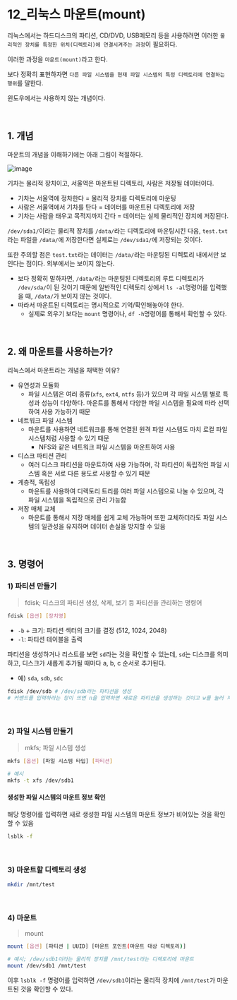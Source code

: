 # 12_리눅스 마운트(mount)

리눅스에서는 하드디스크의 파티션, CD/DVD, USB메모리 등을 사용하려면 이러한 `물리적인 장치를 특정한 위치(디렉토리)에 연결시켜주는 과정`이 필요하다.

이러한 과정을 `마운트(mount)`라고 한다.

보다 정확히 표현하자면 `다른 파일 시스템을 현재 파일 시스템의 특정 디렉토리에 연결하는 행위`를 말한다.

윈도우에서는 사용하지 않는 개념이다.

<br>

## 1. 개념

마운트의 개념을 이해하기에는 아래 그림이 적절하다.

![image](https://github.com/siwon-park/cs-study-for-interview/assets/93081720/89346dca-9bb4-46e4-b93a-97ae12cd1fa1)

기차는 물리적 장치이고, 서울역은 마운트된 디렉토리, 사람은 저장될 데이터이다.

- 기차는 서울역에 정차한다 = 물리적 장치를 디렉토리에 마운팅
- 사람은 서울역에서 기차를 탄다 = 데이터를 마운트된 디렉토리에 저장
- 기차는 사람을 태우고 목적지까지 간다 = 데이터는 실제 물리적인 장치에 저장된다.

`/dev/sda1/`이라는 물리적 장치를 `/data/`라는 디렉토리에 마운팅시킨 다음, `test.txt`라는 파일을 `/data/`에 저장한다면 실제로는 `/dev/sda1/`에 저장되는 것이다.

또한 주의할 점은 `test.txt`라는 데이터는 `/data/`라는 마운팅된 디렉토리 내에서만 보인다는 점이다. 외부에서는 보이지 않는다.

- 보다 정확히 말하자면, `/data/`라는 마운팅된 디렉토리의 루트 디렉토리가 `/dev/sda/`이 된 것이기 때문에 일반적인 디렉토리 상에서 `ls -al`명령어를 입력했을 때, `/data/`가 보이지 않는 것이다.
- 따라서 마운트된 디렉토리는 명시적으로 기억/확인해놓아야 한다.
  - 실제로 외우기 보다는 `mount` 명령어나, `df -h`명령어를 통해서 확인할 수 있다.

<br>

## 2. 왜 마운트를 사용하는가?

리눅스에서 마운트라는 개념을 채택한 이유?

- 유연성과 모듈화
  - 파일 시스템은 여러 종류(`xfs`, `ext4`, `ntfs` 등)가 있으며 각 파일 시스템 별로 특성과 성능이 다양하다. 마운트를 통해서 다양한 파일 시스템을 필요에 따라 선택하여 사용 가능하기 때문
- 네트워크 파일 시스템
  - 마운트를 사용하면 네트워크를 통해 연결된 원격 파일 시스템도 마치 로컬 파일 시스템처럼 사용할 수 있기 때문
    - NFS와 같은 네트워크 파일 시스템을 마운트하여 사용
- 디스크 파티션 관리
  - 여러 디스크 파티션을 마운트하여 사용 가능하며, 각 파티션이 독립적인 파일 시스템 혹은 서로 다른 용도로 사용할 수 있기 때문
- 계층적, 독립성
  - 마운트를 사용하여 디렉토리 트리를 여러 파일 시스템으로 나눌 수 있으며, 각 파일 시스템을 독립적으로 관리 가능함
- 저장 매체 교체
  - 마운트를 통해서 저장 매체를 쉽게 교체 가능하며 또한 교체하더라도 파일 시스템의 일관성을 유지하며 데이터 손실을 방지할 수 있음

<br>

## 3. 명령어

### 1) 파티션 만들기

> fdisk; 디스크의 파티션 생성, 삭제, 보기 등 파티션을 관리하는 명령어

```bash
fdisk [옵션] [장치명]
```

- `-b` + 크기: 파티션 섹터의 크기를 결정 (512, 1024, 2048)
- `-l`: 파티션 테이블을 출력

파티션을 생성하거나 리스트를 보면 `sd`라는 것을 확인할 수 있는데, `sd`는 디스크를 의미하고, 디스크가 새롭게 추가될 때마다 a, b, c 순서로 추가된다.

- 예) `sda`, `sdb`, `sdc`

```bash
fdisk /dev/sdb # /dev/sdb라는 파티션을 생성
# 커맨드를 입력하라는 창이 뜨면 n을 입력하면 새로운 파티션을 생성하는 것이고 w를 눌러 저장
```

<br>

### 2) 파일 시스템 만들기

> mkfs; 파일 시스템 생성

```bash
mkfs [옵션] [파일 시스템 타입] [파티션]

# 예시
mkfs -t xfs /dev/sdb1
```

#### 생성한 파일 시스템의 마운트 정보 확인

해당 명령어를 입력하면 새로 생성한 파일 시스템의 마운트 정보가 비어있는 것을 확인할 수 있음

```bash
lsblk -f
```

<br>

### 3) 마운트할 디렉토리 생성

```bash
mkdir /mnt/test
```

<br>

### 4) 마운트

> mount

```bash
mount [옵션] [파티션 | UUID] [마운트 포인트(마운트 대상 디렉토리)]

# 예시; /dev/sdb1이라는 물리적 장치를 /mnt/test라는 디렉토리에 마운트
mount /dev/sdb1 /mnt/test
```

이후 `lsblk -f` 명령어를 입력하면 `/dev/sdb1`이라는 물리적 장치에 `/mnt/test`가 마운트된 것을 확인할 수 있다.

